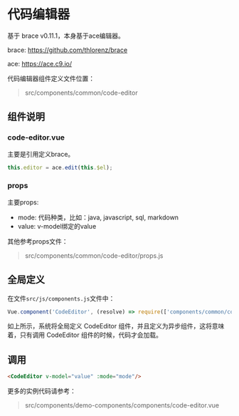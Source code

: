 # 代码编辑器

基于 brace v0.11.1，本身基于ace编辑器。

brace: https://github.com/thlorenz/brace

ace: https://ace.c9.io/

代码编辑器组件定义文件位置：

> src/components/common/code-editor

## 组件说明

### code-editor.vue

主要是引用定义brace。

``` javascript
this.editor = ace.edit(this.$el);
```

### props

主要props:

- mode: 代码种类，比如：java, javascript, sql, markdown
- value: v-model绑定的value

其他参考props文件：

> src/components/common/code-editor/props.js


## 全局定义

在文件`src/js/components.js`文件中：

``` javascript
Vue.component('CodeEditor', (resolve) => require(['components/common/code-editor'], resolve));
```

如上所示，系统将全局定义 CodeEditor 组件，并且定义为异步组件，这将意味着，只有调用 CodeEditor 组件的时候，代码才会加载。

## 调用

``` html
<CodeEditor v-model="value" :mode="mode"/>
```

更多的实例代码请参考：

> src/components/demo-components/components/code-editor.vue